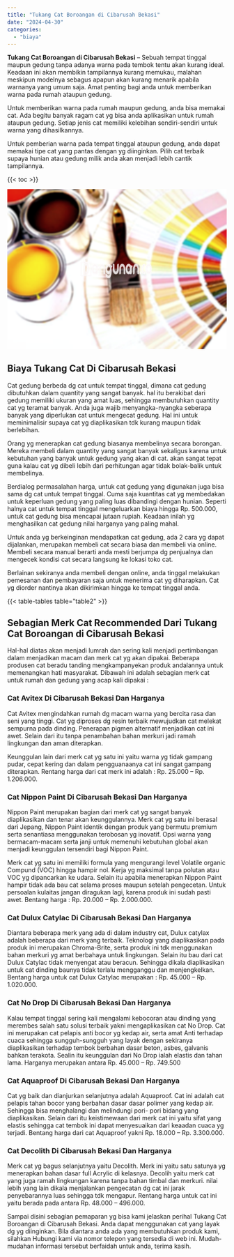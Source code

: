 ```yaml
---
title: "Tukang Cat Boroangan di Cibarusah Bekasi"
date: "2024-04-30"
categories: 
  - "biaya"
---
```


**Tukang Cat Boroangan di Cibarusah Bekasi** – Sebuah tempat tinggal maupun gedung tanpa adanya warna pada tembok tentu akan kurang ideal. Keadaan ini akan membikin tampilannya kurang memukau, malahan meskipun modelnya sebagus apapun akan kurang menarik apabila warnanya yang umum saja. Amat penting bagi anda untuk memberikan warna pada rumah ataupun gedung.

Untuk memberikan warna pada rumah maupun gedung, anda bisa memakai cat. Ada begitu banyak ragam cat yg bisa anda aplikasikan untuk rumah ataupun gedung. Setiap jenis cat memiliki kelebihan sendiri-sendiri untuk warna yang dihasilkannya.

Untuk pemberian warna pada tempat tinggal ataupun gedung, anda dapat memakai tipe cat yang pantas dengan yg diinginkan. Pilih cat terbaik supaya hunian atau gedung milik anda akan menjadi lebih cantik tampilannya.

{{< toc >}}

![Tukang Cat Boroangan di Cibarusah Bekasi](/images/jasa-cat-murah36.png)

## Biaya Tukang Cat Di Cibarusah Bekasi

Cat gedung berbeda dg cat untuk tempat tinggal, dimana cat gedung dibutuhkan dalam quantity yang sangat banyak. hal itu berakibat dari gedung memiliki ukuran yang amat luas, sehingga membutuhkan quantity cat yg teramat banyak. Anda juga wajib menyangka-nyangka seberapa banyak yang diperlukan cat untuk mengecat gedung. Hal ini untuk meminimalisir supaya cat yg diaplikasikan tdk kurang maupun tidak berlebihan.

Orang yg menerapkan cat gedung biasanya membelinya secara borongan. Mereka membeli dalam quantity yang sangat banyak sekaligus karena untuk kebutuhan yang banyak untuk gedung yang akan di cat. akan sangat tepat guna kalau cat yg dibeli lebih dari perhitungan agar tidak bolak-balik untuk membelinya.

Berdialog permasalahan harga, untuk cat gedung yang digunakan juga bisa sama dg cat untuk tempat tinggal. Cuma saja kuantitas cat yg membedakan untuk keperluan gedung yang paling luas dibandingi dengan hunian. Seperti halnya cat untuk tempat tinggal mengeluarkan biaya hingga Rp. 500.000, untuk cat gedung bisa mencapai jutaan rupiah. Keadaan inilah yg menghasilkan cat gedung nilai harganya yang paling mahal.

Untuk anda yg berkeinginan mendapatkan cat gedung, ada 2 cara yg dapat dijalankan, merupakan membeli cat secara biasa dan membeli via online. Membeli secara manual berarti anda mesti berjumpa dg penjualnya dan mengecek kondisi cat secara langsung ke lokasi toko cat.

Berlainan sekiranya anda membeli dengan online, anda tinggal melakukan pemesanan dan pembayaran saja untuk menerima cat yg diharapkan. Cat yg diorder nantinya akan dikirimkan hingga ke tempat tinggal anda.

{{< table-tables table="table2" >}}

## Sebagian Merk Cat Recommended Dari Tukang Cat Boroangan di Cibarusah Bekasi

Hal-hal diatas akan menjadi lumrah dan sering kali menjadi pertimbangan dalam menjadikan macam dan merk cat yg akan dipakai. Beberapa produsen cat beradu tanding mengkampanyekan produk andalannya untuk memenangkan hati masyarakat. Dibawah ini adalah sebagian merk cat untuk rumah dan gedung yang acap kali dipakai :

### Cat Avitex Di Cibarusah Bekasi Dan Harganya

Cat Avitex mengindahkan rumah dg macam warna yang bercita rasa dan seni yang tinggi. Cat yg diproses dg resin terbaik mewujudkan cat melekat sempurna pada dinding. Penerapan pigmen alternatif menjadikan cat ini awet. Selain dari itu tanpa penambahan bahan merkuri jadi ramah lingkungan dan aman diterapkan.

Keunggulan lain dari merk cat yg satu ini yaitu warna yg tidak gampang pudar, cepat kering dan dalam pengguanaanya cat ini sangat gampang diterapkan. Rentang harga dari cat merk ini adalah : Rp. 25.000 – Rp. 1.206.000.

### Cat Nippon Paint Di Cibarusah Bekasi Dan Harganya

Nippon Paint merupakan bagian dari merk cat yg sangat banyak diaplikasikan dan tenar akan keunggulannya. Merk cat yg satu ini berasal dari Jepang, Nippon Paint identik dengan produk yang bermutu premium serta senantiasa menggunakan terobosan yg inovatif. Opsi warna yang bermacam-macam serta janji untuk memenuhi kebutuhan global akan menjadi keunggulan tersendiri bagi Nippon Paint.

Merk cat yg satu ini memiliki formula yang mengurangi level Volatile organic Compund (VOC) hingga hampir nol. Kerja yg maksimal tanpa polutan atau VOC yg dipancarkan ke udara. Selain itu apabila menerapkan Nippon Paint hampir tidak ada bau cat selama proses maupun setelah pengecetan. Untuk persoalan kulaitas jangan diragukan lagi, karena produk ini sudah pasti awet. Bentang harga : Rp. 20.000 – Rp. 2.000.000.

### Cat Dulux Catylac Di Cibarusah Bekasi Dan Harganya

Diantara beberapa merk yang ada di dalam industry cat, Dulux catylax adalah beberapa dari merk yang terbaik. Teknologi yang diaplikasikan pada produk ini merupakan Chroma-Brite, serta produk ini tdk menggunakan bahan merkuri yg amat berbahaya untuk lingkungan. Selain itu bau dari cat Dulux Catylac tidak menyengat atau beracun. Sehingga dikala diaplikasikan untuk cat dinding baunya tidak terlalu mengganggu dan menjengkelkan. Bentang harga untuk cat Dulux Catylac merupakan : Rp. 45.000 – Rp. 1.020.000.

### Cat No Drop Di Cibarusah Bekasi Dan Harganya

Kalau tempat tinggal sering kali mengalami kebocoran atau dinding yang merembes salah satu solusi terbaik yakni mengaplikasikan cat No Drop. Cat ini merupakan cat pelapis anti bocor yg kedap air, serta amat Anti terhadap cuaca sehingga sungguh-sungguh yang layak dengan sekiranya diaplikasikan terhadap tembok berbahan dasar beton, asbes, galvanis bahkan terakota. Sealin itu keunggulan dari No Drop ialah elastis dan tahan lama. Harganya merupakan antara Rp. 45.000 – Rp. 749.500

### Cat Aquaproof Di Cibarusah Bekasi Dan Harganya

Cat yg baik dan dianjurkan selanjutnya adalah Aquaproof. Cat ini adalah cat pelapis tahan bocor yang berbahan dasar dasar polimer yang kedap air. Sehingga bisa menghalangi dan melindungi pori- pori bidang yang diaplikasikan. Selain dari itu keistimewaan dari merk cat ini yaitu sifat yang elastis sehingga cat tembok ini dapat menyesuaikan dari keaadan cuaca yg terjadi. Bentang harga dari cat Aquaproof yakni Rp. 18.000 – Rp. 3.300.000.

### Cat Decolith Di Cibarusah Bekasi Dan Harganya

Merk cat yg bagus selanjutnya yaitu Decolith. Merk ini yaitu satu satunya yg menerapkan bahan dasar full Acrylic di kelasnya. Decolih yaitu merk cat yang juga ramah lingkungan karena tanpa bahan timbal dan merkuri. nilai lebih yang lain dikala menjalankan pengecatan dg cat ini jarak penyebarannya luas sehingga tdk mengapur. Rentang harga untuk cat ini yaitu berada pada antara Rp. 48.000 – 496.000.

Sampai disini sebagian pemaparan yg bisa kami jelaskan perihal Tukang Cat Boroangan di Cibarusah Bekasi. Anda dapat menggunakan cat yang layak dg yg diinginkan. Bila diantara anda ada yang membutuhkan produk kami, silahkan Hubungi kami via nomor telepon yang tersedia di web ini. Mudah-mudahan informasi tersebut berfaidah untuk anda, terima kasih.
